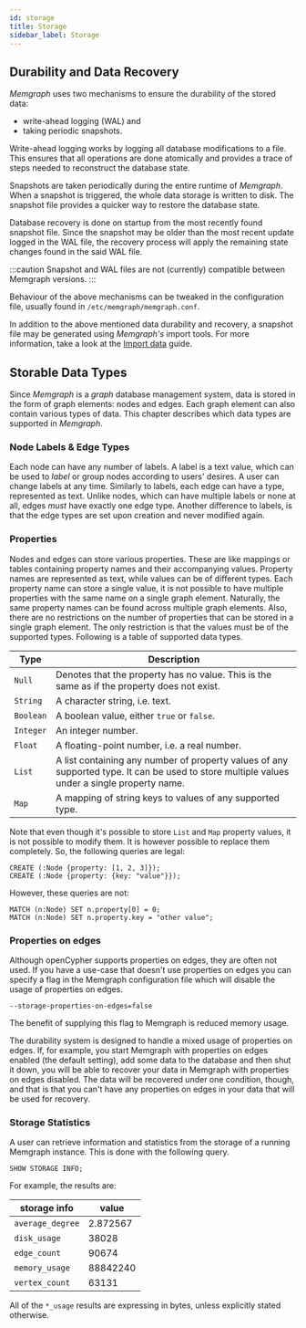 ```yaml
---
id: storage
title: Storage
sidebar_label: Storage
---
```


## Durability and Data Recovery

*Memgraph* uses two mechanisms to ensure the durability of the stored data:

  * write-ahead logging (WAL) and
  * taking periodic snapshots.

Write-ahead logging works by logging all database modifications to a file.
This ensures that all operations are done atomically and provides a trace of
steps needed to reconstruct the database state.

Snapshots are taken periodically during the entire runtime of *Memgraph*. When
a snapshot is triggered, the whole data storage is written to disk. The
snapshot file provides a quicker way to restore the database state.

Database recovery is done on startup from the most recently found snapshot
file. Since the snapshot may be older than the most recent update logged in
the WAL file, the recovery process will apply the remaining state changes
found in the said WAL file.

:::caution
Snapshot and WAL files are not (currently) compatible between Memgraph
versions.
:::

Behaviour of the above mechanisms can be tweaked in the configuration file,
usually found in `/etc/memgraph/memgraph.conf`.

In addition to the above mentioned data durability and recovery, a snapshot
file may be generated using *Memgraph's* import tools. For more information,
take a look at the [Import data](/import-data/overview.md)
guide.

## Storable Data Types

Since *Memgraph* is a *graph* database management system, data is stored in
the form of graph elements: nodes and edges. Each graph element can also
contain various types of data. This chapter describes which data types are
supported in *Memgraph*.

### Node Labels & Edge Types

Each node can have any number of labels. A label is a text value, which can be
used to *label* or group nodes according to users' desires. A user can change
labels at any time. Similarly to labels, each edge can have a type,
represented as text. Unlike nodes, which can have multiple labels or none at
all, edges *must* have exactly one edge type. Another difference to labels, is
that the edge types are set upon creation and never modified again.

### Properties

Nodes and edges can store various properties. These are like mappings or
tables containing property names and their accompanying values. Property names
are represented as text, while values can be of different types. Each property
name can store a single value, it is not possible to have multiple properties
with the same name on a single graph element. Naturally, the same property
names can be found across multiple graph elements. Also, there are no
restrictions on the number of properties that can be stored in a single graph
element. The only restriction is that the values must be of the supported
types. Following is a table of supported data types.

 Type      | Description
-----------|------------
 `Null`    | Denotes that the property has no value. This is the same as if the property does not exist.
 `String`  | A character string, i.e. text.
 `Boolean` | A boolean value, either `true` or `false`.
 `Integer` | An integer number.
 `Float`   | A floating-point number, i.e. a real number.
 `List`    | A list containing any number of property values of any supported type. It can be used to store multiple values under a single property name.
 `Map`     | A mapping of string keys to values of any supported type.

 Note that even though it's possible to store `List` and `Map` property values, it is not possible to modify them. It is however possible to replace them completely. So, the following queries are legal:

```cypher
CREATE (:Node {property: [1, 2, 3]});
CREATE (:Node {property: {key: "value"}});
```

However, these queries are not:

```cypher
MATCH (n:Node) SET n.property[0] = 0;
MATCH (n:Node) SET n.property.key = "other value";
```

### Properties on edges

Although openCypher supports properties on edges, they are often not used. If
you have a use-case that doesn't use properties on edges you can specify a flag
in the Memgraph configuration file which will disable the usage of properties
on edges.
```
--storage-properties-on-edges=false
```
The benefit of supplying this flag to Memgraph is reduced memory usage.

The durability system is designed to handle a mixed usage of properties on
edges. If, for example, you start Memgraph with properties on edges enabled
(the default setting), add some data to the database and then shut it down, you
will be able to recover your data in Memgraph with properties on edges
disabled. The data will be recovered under one condition, though, and that is
that you can't have any properties on edges in your data that will be used
for recovery.

### Storage Statistics

A user can retrieve information and statistics from the storage of a running
Memgraph instance. This is done with the following query.

```cypher
SHOW STORAGE INFO;
```

For example, the results are:

 storage info      | value
-------------------|------------
 `average_degree`  | 2.872567
 `disk_usage`      | 38028
 `edge_count`      | 90674
 `memory_usage`    | 88842240
 `vertex_count`    | 63131

All of the `*_usage` results are expressing in bytes, unless explicitly stated
otherwise.

